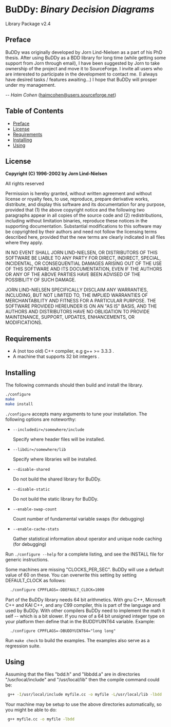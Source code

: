 # BuDDy: _Binary Decision Diagrams_
Library Package v2.4

## Preface

BuDDy was originally developed by Jorn Lind-Nielsen as a part of his PhD thesis.
After using BuDDy as a BDD library for long time (while getting some support
from Jorn through email), I have been suggested by Jorn to take ownership of the
project and move it to SourceForge. I invite all users who are interested to
participate in the development to contact me. (I always have desired tasks /
features awaiting...) I hope that BuDDy will prosper under my management.

-- _Haim Cohen_ (haimcohen@users.sourceforge.net)

## Table of Contents

- [Preface](#preface)
- [License](#license)
- [Requirements](#requirements)
- [Installing](#installing)
- [Using](#using)


## License

**Copyright (C) 1996-2002 by Jorn Lind-Nielsen**

All rights reserved

Permission is hereby granted, without written agreement and without license or
royalty fees, to use, reproduce, prepare derivative works, distribute, and
display this software and its documentation for any purpose, provided that (1)
the above copyright notice and the following two paragraphs appear in all copies
of the source code and (2) redistributions, including without limitation
binaries, reproduce these notices in the supporting documentation. Substantial
modifications to this software may be copyrighted by their authors and need not
follow the licensing terms described here, provided that the new terms are
clearly indicated in all files where they apply.

IN NO EVENT SHALL JORN LIND-NIELSEN, OR DISTRIBUTORS OF THIS SOFTWARE BE LIABLE
TO ANY PARTY FOR DIRECT, INDIRECT, SPECIAL, INCIDENTAL, OR CONSEQUENTIAL DAMAGES
ARISING OUT OF THE USE OF THIS SOFTWARE AND ITS DOCUMENTATION, EVEN IF THE
AUTHORS OR ANY OF THE ABOVE PARTIES HAVE BEEN ADVISED OF THE POSSIBILITY OF SUCH
DAMAGE.

JORN LIND-NIELSEN SPECIFICALLY DISCLAIM ANY WARRANTIES, INCLUDING, BUT NOT
LIMITED TO, THE IMPLIED WARRANTIES OF MERCHANTABILITY AND FITNESS FOR A
PARTICULAR PURPOSE. THE SOFTWARE PROVIDED HEREUNDER IS ON AN "AS IS" BASIS, AND
THE AUTHORS AND DISTRIBUTORS HAVE NO OBLIGATION TO PROVIDE MAINTENANCE, SUPPORT,
UPDATES, ENHANCEMENTS, OR MODIFICATIONS.

## Requirements

- A (not too old) C++ compiler, e.g g++ >= 3.3.3 .
- A machine that supports 32 bit integers .

## Installing

The following commands should then build and install the library.

```bash
./configure
make
make install
```

`./configure` accepts many arguments to tune your installation. The following
options are noteworthy:

- `--includedir=/somewhere/include`

  Specify where header files will be installed.

- `--libdir=/somewhere/lib`

  Specify where libraries will be installed.

- `--disable-shared`

  Do not build the shared library for BuDDy.

- `--disable-static`

  Do not build the static library for BuDDy.

- `--enable-swap-count`

  Count number of fundamental variable swaps (for debugging)

- `--enable-cache-stats`

  Gather statistical information about operator and unique node
  caching (for debugging)

Run `./configure --help` for a complete listing, and see the INSTALL file for
generic instructions.

Some machines are missing "CLOCKS_PER_SEC". BuDDy will use a default value of 60
on these. You can overwrite this setting by setting DEFAULT_CLOCK as follows:

```bash
  ./configure CPPFLAGS=-DDEFAULT_CLOCK=1000
```

Part of the BuDDy library needs 64 bit arithmetics. With gnu C++, Microsoft C++
and KAI C++, and any C99 compiler, this is part of the language and used by
BuDDy. With other compilers BuDDy need to implement the math it self -- which is
a bit slower. If you now of a 64 bit unsigned integer type on your platform then
define that in the BUDDYUINT64 variable. Example:
   
```
  ./configure CPPFLAGS=-DBUDDYUINT64="long long"
```

Run `make check` to build the examples. The examples also serve as a regression
suite.

## Using

Assuming that the files "bdd.h" and "libbdd.a" are in directories
"/usr/local/include" and "/usr/local/lib" then the compile command could be:

```bash
 g++ -I/usr/local/include myfile.cc -o myfile -L/usr/local/lib -lbdd
```

Your machine may be setup to use the above directories automatically, so you
might be able to do:

```bash
 g++ myfile.cc -o myfile -lbdd
```
